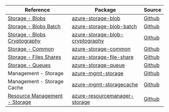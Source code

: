 | Reference | Package | Source |
|---|---|---|
|[Storage - Blobs](storage-blob-readme.md)|[azure-storage-blob](https://repo1.maven.org/maven2/com/azure/azure-storage-blob)|[Github](https://github.com/Azure/azure-sdk-for-java/blob/main/sdk/storage/azure-storage-blob)|
|[Storage - Blobs Batch](storage-blob-batch-readme.md)|[azure-storage-blob-batch](https://repo1.maven.org/maven2/com/azure/azure-storage-blob-batch)|[Github](https://github.com/Azure/azure-sdk-for-java/blob/main/sdk/storage/azure-storage-blob-batch)|
|[Storage - Blobs Cryptography](storage-blob-cryptography-readme.md)|[azure-storage-blob-cryptography](https://repo1.maven.org/maven2/com/azure/azure-storage-blob-cryptography)|[Github](https://github.com/Azure/azure-sdk-for-java/blob/main/sdk/storage/azure-storage-blob-cryptography)|
|[Storage - Common](storage-common-readme.md)|[azure-storage-common](https://repo1.maven.org/maven2/com/azure/azure-storage-common)|[Github](https://github.com/Azure/azure-sdk-for-java/blob/main/sdk/storage/azure-storage-common)|
|[Storage - Files Shares](storage-file-share-readme.md)|[azure-storage-file-share](https://repo1.maven.org/maven2/com/azure/azure-storage-file-share)|[Github](https://github.com/Azure/azure-sdk-for-java/blob/main/sdk/storage/azure-storage-file-share)|
|[Storage - Queues](storage-queue-readme.md)|[azure-storage-queue](https://repo1.maven.org/maven2/com/azure/azure-storage-queue)|[Github](https://github.com/Azure/azure-sdk-for-java/blob/main/sdk/storage/azure-storage-queue)|
|Management - Storage|[azure-mgmt-storage](https://repo1.maven.org/maven2/com/microsoft/azure/azure-mgmt-storage)|[Github](https://github.com/Azure/azure-sdk-for-java)|
|Management - Storage Cache|[azure-mgmt-storagecache](https://repo1.maven.org/maven2/com/microsoft/azure/storagecache/v2020_03_01/azure-mgmt-storagecache)|[Github](https://github.com/Azure/azure-sdk-for-java)|
|[Resource Management - Storage](resourcemanager-storage-readme.md)|[azure-resourcemanager-storage](https://repo1.maven.org/maven2/com/azure/resourcemanager/azure-resourcemanager-storage)|[Github](https://github.com/Azure/azure-sdk-for-java/blob/main/sdk/resourcemanager/azure-resourcemanager-storage)|
